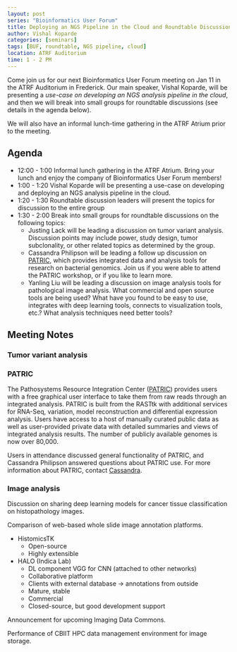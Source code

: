 ```yaml
---
layout: post
series: "Bioinformatics User Forum"
title: Deploying an NGS Pipeline in the Cloud and Roundtable Discussions
author: Vishal Koparde
categories: [seminars]
tags: [BUF, roundtable, NGS pipeline, cloud]
location: ATRF Auditorium
time: 1 - 2 PM
---
```


Come join us for our next Bioinformatics User Forum meeting on Jan 11 in the ATRF Auditorium in Frederick. Our main speaker, Vishal Koparde, will be presenting a *use-case on developing an NGS analysis pipeline in the cloud*, and then we will break into small groups for roundtable discussions (see details in the agenda below).
 
We will also have an informal lunch-time gathering in the ATRF Atrium prior to the meeting.
 
## Agenda

* 12:00 - 1:00 Informal lunch gathering in the ATRF Atrium. Bring your lunch and enjoy the company of Bioinformatics User Forum members!
* 1:00 - 1:20 Vishal Koparde will be presenting a use-case on developing and deploying an NGS analysis pipeline in the cloud.
* 1:20 - 1:30 Roundtable discussion leaders will present the topics for discussion to the entire group
* 1:30 - 2:00 Break into small groups for roundtable discussions on the following topics:
    * Justing Lack will be leading a discussion on tumor variant analysis. Discussion points may include power, study design, tumor subclonality, or other related topics as determined by the group.
    * Cassandra Philipson will be leading a follow up discussion on [PATRIC](https://patricbrc.org/), which provides integrated data and analysis tools for research on bacterial genomics. Join us if you were able to attend the PATRIC workshop, or if you like to learn more.
    * Yanling Liu will be leading a discussion on image analysis tools for pathological image analysis. What commercial and open source tools are being used? What have you found to be easy to use, integrates with deep learning tools, connects to visualization tools, etc.? What analysis techniques need better tools?

## Meeting Notes

### Tumor variant analysis

### PATRIC

The Pathosystems Resource Integration Center ([PATRIC](https://www.patricbrc.org)) provides users with a free graphical user interface to take them from raw reads through an integrated analysis. PATRIC is built from the RASTtk with additional services for RNA-Seq, variation, model reconstruction and differential expression analysis. Users have access to a host of manually curated public data as well as user-provided private data with detailed summaries and views of integrated analysis results. The number of publicly available genomes is now over 80,000.

Users in attendance discussed general functionality of PATRIC, and Cassandra Philipson answered questions about PATRIC use. For more information about PATRIC, contact [Cassandra](mailto:casandra.w.philipson.civ@mail.mil).

### Image analysis

Discussion on sharing deep learning models for cancer tissue classification on histopathology images.
 
Comparison of web-based whole slide image annotation platforms.
* HistomicsTK
    * Open-source
    * Highly extensible
* HALO (Indica Lab)
    * DL component VGG for CNN (attached to other networks)
    * Collaborative platform
    * Clients with external database -> annotations from outside
    * Mature, stable
    * Commercial
    * Closed-source, but good development support
 
Announcement for upcoming Imaging Data Commons.
 
Performance of CBIIT HPC data management environment for image storage.
